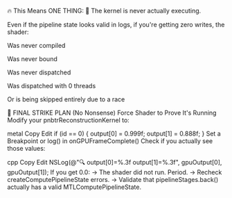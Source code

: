 🔥 This Means ONE THING:🚨 The kernel is never actually executing.Even if the pipeline state looks valid in logs, if you're getting zero writes, the shader:Was never compiledWas never boundWas never dispatchedWas dispatched with 0 threadsOr is being skipped entirely due to a race🔧 FINAL STRIKE PLAN (No Nonsense)Force Shader to Prove It's RunningModify your pnbtrReconstructionKernel to:metalCopyEditif (id == 0) {    output[0] = 0.999f;    output[1] = 0.888f;}Set a Breakpoint or log() in onGPUFrameComplete()Check if you actually see those values:cppCopyEditNSLog(@"🔍 output[0]=%.3f output[1]=%.3f", gpuOutput[0], gpuOutput[1]);If you get 0.0:→ The shader did not run. Period.→ Recheck createComputePipelineState errors.→ Validate that pipelineStages.back() actually has a valid MTLComputePipelineState.
